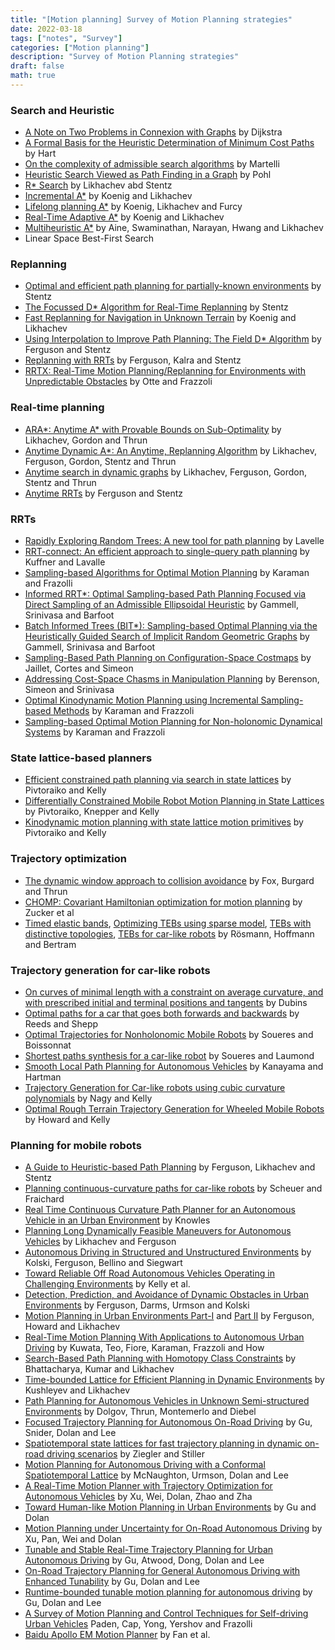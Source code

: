 ```yaml
---
title: "[Motion planning] Survey of Motion Planning strategies"
date: 2022-03-18
tags: ["notes", "Survey"]
categories: ["Motion planning"]
description: "Survey of Motion Planning strategies"
draft: false
math: true
---
```


### Search and Heuristic
* [A Note on Two Problems in Connexion with Graphs](https://link.springer.com/content/pdf/10.1007/BF01386390.pdf) by Dijkstra
* [A Formal Basis for the Heuristic Determination of Minimum Cost Paths](http://ai.stanford.edu/~nilsson/OnlinePubs-Nils/PublishedPapers/astar.pdf) by Hart
* [On the complexity of admissible search algorithms](https://www.sciencedirect.com/science/article/pii/0004370277900029) by Martelli
* [Heuristic Search Viewed as Path Finding in a Graph](http://citeseerx.ist.psu.edu/viewdoc/download?doi=10.1.1.455.5084&rep=rep1&type=pdf) by Pohl
* [R* Search](https://repository.upenn.edu/cgi/viewcontent.cgi?article=1030&context=grasp_papers) by Likhachev abd Stentz
* [Incremental A*](http://idm-lab.org/bib/abstracts/papers/nips2001.pdf) by Koenig and Likhachev
* [Lifelong planning A*](https://ac.els-cdn.com/S000437020300225X/1-s2.0-S000437020300225X-main.pdf?_tid=a81278f0-4939-425a-81da-8c74ec4fae58&acdnat=1547361093_aacbca6387e97c9fa7a55a71124d341d) by Koenig, Likhachev and Furcy
* [Real-Time Adaptive A*](http://www.aaai.org/Papers/Workshops/2006/WS-06-11/WS06-11-010.pdf) by Koenig and Likhachev
* [Multiheuristic A*](https://journals.sagepub.com/doi/pdf/10.1177/0278364915594029) by Aine, Swaminathan, Narayan, Hwang and Likhachev
* Linear Space Best-First Search

### Replanning
* [Optimal and efficient path planning for partially-known environments](https://ieeexplore.ieee.org/document/351061) by Stentz
* [The Focussed D* Algorithm for Real-Time Replanning](https://www.ri.cmu.edu/pub_files/pub1/stentz_anthony__tony__1995_1/stentz_anthony__tony__1995_1.pdf) by Stentz
* [Fast Replanning for Navigation in Unknown Terrain](https://www.cs.cmu.edu/~maxim/files/dlite_tro05.pdf) by Koenig and Likhachev
* [Using Interpolation to Improve Path Planning: The Field D* Algorithm](https://onlinelibrary.wiley.com/doi/pdf/10.1002/rob.20109) by Ferguson and Stentz
* [Replanning with RRTs](https://ieeexplore.ieee.org/stamp/stamp.jsp?arnumber=1641879) by Ferguson, Kalra and Stentz
* [RRTX: Real-Time Motion Planning/Replanning for Environments with Unpredictable Obstacles](https://pdfs.semanticscholar.org/3d8e/67e4ec96397bdb1fd54d4b3b1e48b98ae771.pdf) by Otte and Frazzoli

### Real-time planning
* [ARA*: Anytime A* with Provable Bounds on Sub-Optimality](https://papers.nips.cc/paper/2382-ara-anytime-a-with-provable-bounds-on-sub-optimality.pdf) by Likhachev, Gordon and Thrun
* [Anytime Dynamic A*: An Anytime, Replanning Algorithm](http://www.cs.cmu.edu/~ggordon/likhachev-etal.anytime-dstar.pdf) by Likhachev, Ferguson, Gordon, Stentz and Thrun
* [Anytime search in dynamic graphs](https://ac.els-cdn.com/S000437020800060X/1-s2.0-S000437020800060X-main.pdf?_tid=bfb5b8bb-81c1-4066-8a94-38f19cedcf98&acdnat=1547359019_08f2d224e1e402dcd391e524bed6eb62) by Likhachev, Ferguson, Gordon, Stentz and Thrun
* [Anytime RRTs](https://www.ri.cmu.edu/pub_files/pub4/ferguson_david_2006_4/ferguson_david_2006_4.pdf) by Ferguson and Stentz

### RRTs
* [Rapidly Exploring Random Trees: A new tool for path planning](http://msl.cs.illinois.edu/~lavalle/papers/Lav98c.pdf) by Lavelle
* [RRT-connect: An efficient approach to single-query path planning](https://ieeexplore.ieee.org/document/844730) by Kuffner and Lavalle
* [Sampling-based Algorithms for Optimal Motion Planning](https://arxiv.org/pdf/1105.1186.pdf) by Karaman and Frazolli
* [Informed RRT*: Optimal Sampling-based Path Planning Focused via Direct Sampling of an Admissible Ellipsoidal Heuristic](https://arxiv.org/pdf/1404.2334.pdf) by Gammell, Srinivasa and Barfoot
* [Batch Informed Trees (BIT*): Sampling-based Optimal Planning via the Heuristically Guided Search of Implicit Random Geometric Graphs](https://arxiv.org/pdf/1405.5848.pdf) by Gammell, Srinivasa and Barfoot
* [Sampling-Based Path Planning on Configuration-Space Costmaps](https://ieeexplore.ieee.org/document/5477164) by Jaillet, Cortes and Simeon
* [Addressing Cost-Space Chasms in Manipulation Planning](https://ieeexplore.ieee.org/stamp/stamp.jsp?arnumber=5979797) by Berenson, Simeon and Srinivasa
* [Optimal Kinodynamic Motion Planning using Incremental Sampling-based Methods](https://ieeexplore.ieee.org/stamp/stamp.jsp?arnumber=5717430) by Karaman and Frazzoli
* [Sampling-based Optimal Motion Planning for Non-holonomic Dynamical Systems](https://ieeexplore.ieee.org/stamp/stamp.jsp?arnumber=6631297) by Karaman and Frazzoli

### State lattice-based planners
* [Efficient constrained path planning via search in state lattices](https://www.ri.cmu.edu/pub_files/2005/9/ISAIRAS05.pdf) by Pivtoraiko and Kelly
* [Differentially Constrained Mobile Robot Motion Planning in State Lattices](https://people.csail.mit.edu/rak/www/sites/default/files/pubs/PivKneKel09.pdf) by Pivtoraiko, Knepper and Kelly
* [Kinodynamic motion planning with state lattice motion primitives](https://ieeexplore.ieee.org/abstract/document/6094900) by Pivtoraiko and Kelly

### Trajectory optimization
* [The dynamic window approach to collision avoidance](https://ieeexplore.ieee.org/document/580977) by Fox, Burgard and Thrun
* [CHOMP: Covariant Hamiltonian optimization for motion planning](https://journals.sagepub.com/doi/pdf/10.1177/0278364913488805) by Zucker et al
* [Timed elastic bands](https://ieeexplore.ieee.org/document/6309484), [Optimizing TEBs using sparse model](https://ieeexplore.ieee.org/stamp/stamp.jsp?arnumber=6698833), [TEBs with distinctive topologies](https://www.sciencedirect.com/science/article/pii/S0921889016300495), [TEBs for car-like robots](http://www.rst.e-technik.tu-dortmund.de/lehrstuhl/mitarbeiter/roesmann/2017_Roesmann_IROS.PDF) by Rösmann, Hoffmann and Bertram

### Trajectory generation for car-like robots
* [On curves of minimal length with a constraint on average curvature, and with prescribed initial and terminal positions and tangents](https://www.jstor.org/stable/2372560?origin=crossref&seq=1#metadata_info_tab_contents) by Dubins
* [Optimal paths for a car that goes both forwards and backwards](http://citeseerx.ist.psu.edu/viewdoc/summary?doi=10.1.1.375.5860) by Reeds and Shepp
* [Optimal Trajectories for Nonholonomic Mobile Robots](https://homepages.laas.fr/jpl/promotion/chap3.pdf) by Soueres and  Boissonnat
* [Shortest paths synthesis for a car-like robot](https://ieeexplore.ieee.org/document/489204) by Soueres and Laumond
* [Smooth Local Path Planning for Autonomous Vehicles](https://ieeexplore.ieee.org/stamp/stamp.jsp?tp=&arnumber=100154) by Kanayama and Hartman
* [Trajectory Generation for Car-like robots using cubic curvature polynomials](http://citeseerx.ist.psu.edu/viewdoc/download?doi=10.1.1.637.356&rep=rep1&type=pdf) by Nagy and Kelly
* [Optimal Rough Terrain Trajectory Generation for Wheeled Mobile Robots](http://ri.cmu.edu/pub_files/pub4/howard_thomas_2007_1/howard_thomas_2007_1.pdf) by Howard and Kelly

### Planning for mobile robots
* [A Guide to Heuristic-based Path Planning](http://www.cs.cmu.edu/afs/cs.cmu.edu/Web/People/maxim/files/hsplanguide_icaps05ws.pdf) by Ferguson, Likhachev and Stentz
* [Planning continuous-curvature paths for car-like robots](https://ieeexplore.ieee.org/document/568985?arnumber=568985&tag=1) by Scheuer and Fraichard
* [Real Time Continuous Curvature Path Planner for an Autonomous Vehicle in an Urban Environment](https://cs.stanford.edu/people/davidknowles/knowles-surf06.pdf) by Knowles
* [Planning Long Dynamically Feasible Maneuvers for Autonomous Vehicles](https://journals.sagepub.com/doi/pdf/10.1177/0278364909340445) by Likhachev and Ferguson
* [Autonomous Driving in Structured and Unstructured Environments](https://www.research-collection.ethz.ch/bitstream/handle/20.500.11850/154341/eth-8091-01.pdf?sequence=1) by Kolski, Ferguson, Bellino and Siegwart
* [Toward Reliable Off Road Autonomous Vehicles Operating in Challenging Environments](https://journals.sagepub.com/doi/pdf/10.1177/0278364906065543) by Kelly et al.
* [Detection, Prediction, and Avoidance of Dynamic Obstacles in Urban
Environments](https://ieeexplore.ieee.org/stamp/stamp.jsp?arnumber=4621214) by Ferguson, Darms, Urmson and Kolski
* [Motion Planning in Urban Environments Part-I](http://www.cs.cmu.edu/~maxim/files/motplaninurbanenv_part1_iros08.pdf) and [Part II](https://www.cs.cmu.edu/~maxim/files/motplaninurbanenv_part2_iros08.pdf) by Ferguson, Howard and Likhachev
* [Real-Time Motion Planning With Applications to Autonomous Urban Driving](https://ieeexplore.ieee.org/stamp/stamp.jsp?arnumber=5175292) by Kuwata, Teo, Fiore, Karaman, Frazzoli and How
* [Search-Based Path Planning with Homotopy Class Constraints](https://www.cs.cmu.edu/~maxim/files/planwithhomotopyconstraints_aaai10.pdf) by Bhattacharya, Kumar and Likhachev
* [Time-bounded Lattice for Efficient Planning in Dynamic Environments](https://ieeexplore.ieee.org/stamp/stamp.jsp?arnumber=5152860) by Kushleyev and Likhachev
* [Path Planning for Autonomous Vehicles in Unknown Semi-structured Environments](https://journals.sagepub.com/doi/pdf/10.1177/0278364909359210) by Dolgov, Thrun, Montemerlo and Diebel
* [Focused Trajectory Planning for Autonomous On-Road Driving](https://ri.cmu.edu/pub_files/2013/6/IV2013-Tianyu.pdf) by Gu, Snider, Dolan and Lee
* [Spatiotemporal state lattices for fast trajectory planning in dynamic on-road driving scenarios](https://ieeexplore.ieee.org/document/5354448) by Ziegler and Stiller
* [Motion Planning for Autonomous Driving with a Conformal Spatiotemporal Lattice](http://citeseerx.ist.psu.edu/viewdoc/download?doi=10.1.1.225.4980&rep=rep1&type=pdf) by McNaughton, Urmson, Dolan and Lee
* [A Real-Time Motion Planner with Trajectory Optimization for Autonomous Vehicles](https://ieeexplore.ieee.org/stamp/stamp.jsp?arnumber=6225063) by Xu, Wei, Dolan, Zhao and Zha
* [Toward Human-like Motion Planning in Urban Environments](https://ri.cmu.edu/pub_files/2014/6/IV2014-Tianyu.pdf) by Gu and Dolan
* [Motion Planning under Uncertainty for On-Road Autonomous Driving](https://ieeexplore.ieee.org/stamp/stamp.jsp?arnumber=6907209) by Xu, Pan, Wei and Dolan
* [Tunable and Stable Real-Time Trajectory Planning for Urban Autonomous Driving](http://ri.cmu.edu/pub_files/2015/9/20150301-IROS-Tianyu.pdf) by Gu, Atwood, Dong, Dolan and Lee
* [On-Road Trajectory Planning for General Autonomous Driving with Enhanced Tunability](https://www.ri.cmu.edu/pub_files/2014/7/IAS-2014-Final.pdf) by Gu, Dolan and Lee
* [Runtime-bounded tunable motion planning for autonomous driving](https://ieeexplore.ieee.org/abstract/document/7535558) by Gu, Dolan and Lee
* [A Survey of Motion Planning and Control Techniques for Self-driving Urban Vehicles](https://arxiv.org/pdf/1604.07446.pdf) Paden, Cap, Yong, Yershov and Frazolli
* [Baidu Apollo EM Motion Planner](https://arxiv.org/abs/1807.08048) by Fan et al.